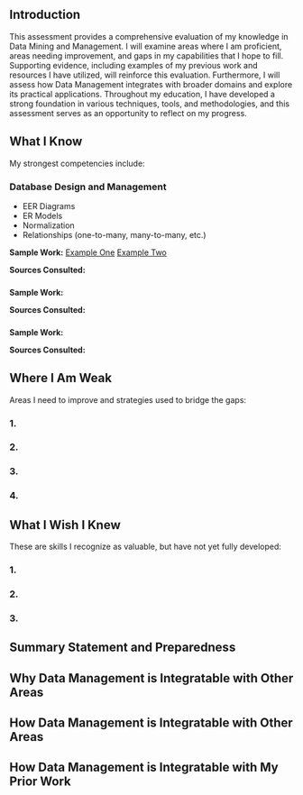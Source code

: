 ## Introduction
This assessment provides a comprehensive evaluation of my knowledge in Data Mining and Management. I will examine areas where I am proficient, areas needing improvement, and gaps in my capabilities that I hope to fill. Supporting evidence, including examples of my previous work and resources I have utilized, will reinforce this evaluation. Furthermore, I will assess how Data Management integrates with broader domains and explore its practical applications. Throughout my education, I have developed a strong foundation in various techniques, tools, and methodologies, and this assessment serves as an opportunity to reflect on my progress. 


## What I Know
My strongest competencies include:

### Database Design and Management
* EER Diagrams
* ER Models
* Normalization
* Relationships (one-to-many, many-to-many, etc.)

<b>Sample Work:</b> [Example One](FinalABC.drawio.pdf) [Example Two](Homework3.pdf)

<b>Sources Consulted:</b> 

### 

<b>Sample Work:</b>

<b>Sources Consulted:</b> 

### 

### 

<b>Sample Work:</b>

<b>Sources Consulted:</b> 

## Where I Am Weak
Areas I need to improve and strategies used to bridge the gaps:

### 1. 

### 2. 

### 3. 

### 4.

## What I Wish I Knew 
These are skills I recognize as valuable, but have not yet fully developed:

### 1.

### 2. 

### 3. 

## Summary Statement and Preparedness 


## Why Data Management is Integratable with Other Areas


## How Data Management is Integratable with Other Areas


## How Data Management is Integratable with My Prior Work


